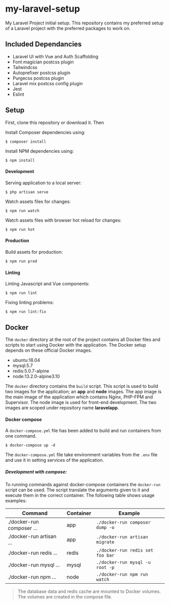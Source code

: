 # my-laravel-setup
My Laravel Project initial setup. This repository contains my preferred setup of a Laravel project with the preferred packages to work on.

## Included Dependancies
* Laravel UI with Vue and Auth Scaffolding
* Font magician postcss plugin
* Tailwindcss
* Autoprefixer postcss plugin
* Purgecss postcss plugin
* Laravel mix postcss config plugin
* Jest
* Eslint

## Setup
First, clone this repository or download it. Then

Install Composer dependencies using:
```
$ composer install
```

Install NPM dependencies using:
```
$ npm install
```

#### Development
Serving application to a local server:
```
$ php artisan serve
```

Watch assets files for changes:
```
$ npm run watch
```

Watch assets files with browser hot reload for changes:
```
$ npm run hot
```

#### Production
Build assets for production:
```
$ npm run prod
```

#### Linting
Linting Javascript and Vue components:
```
$ npm run lint
```

Fixing linting problems:
```
$ npm run lint:fix
```

## Docker
The ```docker``` directory at the root of the project contains all Docker files and scripts
to start using Docker with the application. The Docker setup depends on these official Docker images.
* ubuntu:18.04
* mysql:5.7
* redis:5.0.7-alpine
* node:13.2.0-alpine3.10

The ```docker``` directory contains the ```build``` script. This script is used to build two images
for the application; an **app** and **node** images. The app image is the main image of the application which
contains Nginx, PHP-FPM and Supervisor. The node image is used for front-end development. The two images are scoped
under repository name **laravelapp**.

#### Docker compose
A ```docker-compose.yml``` file has been added to build and run containers from one command.
```
$ docker-compose up -d
```

The ```docker-compose.yml``` file take environment variables from the ```.env``` file and use it in setting 
services of the application.

##### Development with compose:
To running commands against docker-compose containers the ```docker-run``` script can be used. The script
translate the arguments given to it and execute them in the correct container. The following table shows usage examples:

| Command                     | Container   | Example                         |
|-----------------------------|-------------|---------------------------------|
| ./docker-run composer ...   | app         | `./docker-run composer dump -o`   |
| ./docker-run artisan ...    | app         | `./docker-run artisan migrate`    |
| ./docker-run redis ...      | redis       | `./docker-run redis set foo bar`  |
| ./docker-run mysql ...      | mysql       | `./docker-run mysql -u root -p`   |
| ./docker-run npm ...        | node        | `./docker-run npm run watch`      |


> The database data and redis cache are mounted to Docker volumes. The volumes are created in the compose file.

